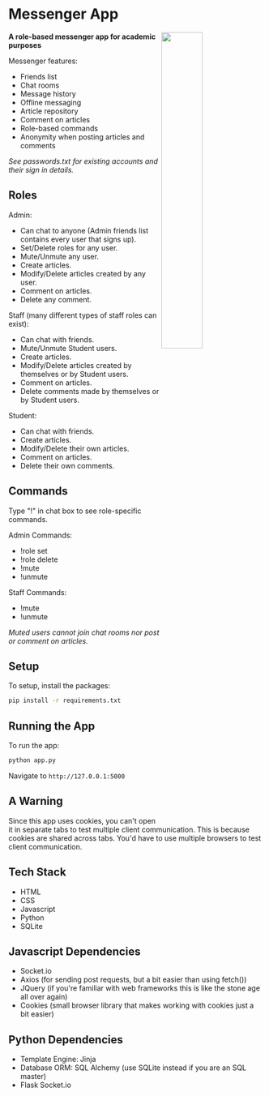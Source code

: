 # Messenger App

<img align="right" src="https://github.com/bbat2575/Minimum-Cost-Spanning-Tree/blob/main/Messenger.png" style="width: 40%;">

**A role-based messenger app for academic purposes**

Messenger features:
- Friends list
- Chat rooms
- Message history
- Offline messaging
- Article repository
- Comment on articles
- Role-based commands
- Anonymity when posting articles and comments

*See passwords.txt for existing accounts and their sign in details.*

## Roles

Admin:  
- Can chat to anyone (Admin friends list contains every user that signs up).  
- Set/Delete roles for any user.  
- Mute/Unmute any user.  
- Create articles.  
- Modify/Delete articles created by any user.  
- Comment on articles.  
- Delete any comment.  

Staff (many different types of staff roles can exist):  
- Can chat with friends.  
- Mute/Unmute Student users.  
- Create articles.  
- Modify/Delete articles created by themselves or by Student users.  
- Comment on articles.  
- Delete comments made by themselves or by Student users.  

Student:  
- Can chat with friends.  
- Create articles.  
- Modify/Delete their own articles.  
- Comment on articles.  
- Delete their own comments.  

## Commands

Type "!" in chat box to see role-specific commands.

Admin Commands:  
- !role set <username> <role>  
- !role delete <username>  
- !mute <username>  
- !unmute <username>  

Staff Commands:  
- !mute <username>  
- !unmute <username>  

*Muted users cannot join chat rooms nor post or comment on articles.*

## Setup

To setup, install the packages:

```bash
pip install -r requirements.txt
```

## Running the App

To run the app:

```bash
python app.py
```

Navigate to `http://127.0.0.1:5000`

## A Warning
Since this app uses cookies, you can't open it in separate tabs to test multiple client communication. This is because cookies are shared across tabs. You'd have to use multiple browsers to test client communication.

## Tech Stack
- HTML
- CSS
- Javascript
- Python
- SQLite

## Javascript Dependencies
- Socket.io
- Axios (for sending post requests, but a bit easier than using fetch())
- JQuery (if you're familiar with web frameworks this is like the stone age all over again)
- Cookies (small browser library that makes working with cookies just a bit easier)

## Python Dependencies
- Template Engine: Jinja
- Database ORM: SQL Alchemy (use SQLite instead if you are an SQL master)
- Flask Socket.io
